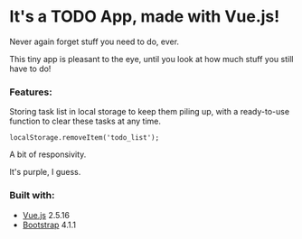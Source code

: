 # It's a TODO App, made with Vue.js!
Never again forget stuff you need to do, ever.

This tiny app is pleasant to the eye, until you look at how much stuff you still have to do!

### Features:
Storing task list in local storage to keep them piling up, with a ready-to-use function
to clear these tasks at any time.

```
localStorage.removeItem('todo_list');
```

A bit of responsivity.

It's purple, I guess.

### Built with:
- [Vue.js](https://vuejs.org/) 2.5.16
- [Bootstrap](https://getbootstrap.com/) 4.1.1
